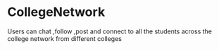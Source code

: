 # CollegeNetwork
Users can chat ,follow ,post and connect to all the students across the college network from different colleges
